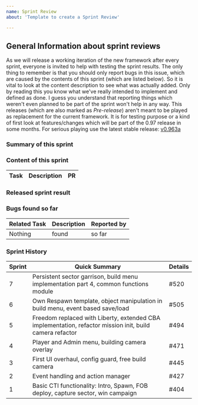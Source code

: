 ```yaml
---
name: Sprint Review
about: 'Template to create a Sprint Review'

---
```


## General Information about sprint reviews
As we will release a working iteration of the new framework after every sprint, everyone is invited to help with testing the sprint results.
The only thing to remember is that you should only report bugs in this issue, which are caused by the contents of this sprint (which are listed below). So it is vital to look at the content description to see what was actually added. Only by reading this you know what we've really intended to implement and defined as done.
I guess you understand that reporting things which weren't even planned to be part of the sprint won't help in any way.
This releases (which are also marked as *Pre-release*) aren't meant to be played as replacement for the current framework. It is for testing purpose or a kind of first look at features/changes which will be part of the 0.97 release in some months.
For serious playing use the latest stable release: [v0.963a](https://github.com/KillahPotatoes/KP-Liberation/releases/tag/v0.963a-Hotfix3)

### Summary of this sprint
<!-- A summary of what've been done during the sprint. Also which conclusions, plans, new ideas, etc. evolved. -->


### Content of this sprint
<!-- List of all finished tasks which were part of this sprint. -->
| Task | Description | PR |
| --- | --- | --- |

### Released sprint result
<!-- Link to the releases entry of the current sprint release -->
<!-- Example: https://github.com/KillahPotatoes/KP-Liberation/releases/tag/v0.97S6 -->


### Bugs found so far
<!-- List of all bugs which had been found during the sprint which weren't fixed during this sprint. -->
<!-- Maybe because the bug is from a completely different task from the past and therefore not planned to be touched in this sprint -->
<!-- or it came up after a sprint task was considered finish, so it would need to be addressed in the next sprint. -->
| Related Task | Description | Reported by |
| --- | --- | --- |
| Nothing | found | so far |

### Sprint History
<!-- History of all Sprint Review Issues from the past -->
| Sprint | Quick Summary | Details |
| --- | --- | --- |
| 7 | Persistent sector garrison, build menu implementation part 4, common functions module | #520 |
| 6 | Own Respawn template, object manipulation in build menu, event based save/load | #505 |
| 5 | Freedom replaced with Liberty, extended CBA implementation, refactor mission init, build camera refactor | #494 |
| 4 | Player and Admin menu, building camera overlay | #471 |
| 3 | First UI overhaul, config guard, free build camera | #445 |
| 2 | Event handling and action manager | #427 |
| 1 | Basic CTI functionality: Intro, Spawn, FOB deploy, capture sector, win campaign | #404 |
